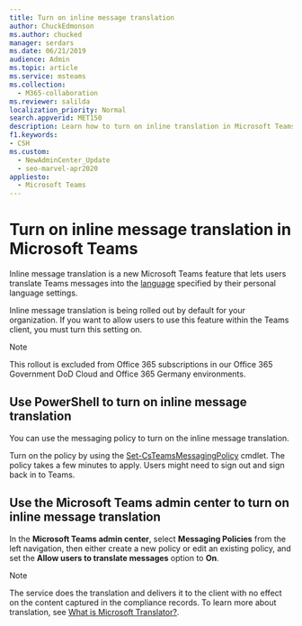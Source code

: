 ```yaml
---
title: Turn on inline message translation
author: ChuckEdmonson
ms.author: chucked
manager: serdars
ms.date: 06/21/2019
audience: Admin
ms.topic: article
ms.service: msteams
ms.collection: 
  - M365-collaboration
ms.reviewer: salilda
localization_priority: Normal
search.appverid: MET150
description: Learn how to turn on inline translation in Microsoft Teams using the Microsoft Teams admin center or PowerShell.
f1.keywords:
- CSH
ms.custom: 
  - NewAdminCenter_Update
  - seo-marvel-apr2020
appliesto: 
  - Microsoft Teams
---
```


Turn on inline message translation in Microsoft Teams 
=================================================

Inline message translation is a new Microsoft Teams feature that lets users translate Teams messages into the [language](https://support.office.com/article/translate-a-message-in-teams-d8926ce9-d6a6-47df-a416-f1adb62d3194) specified by their personal language settings.

Inline message translation is being rolled out by default for your organization. If you want to allow users to use this feature within the Teams client, you must turn this setting on.

> [!NOTE]
>This rollout is excluded from Office 365 subscriptions in our Office 365 Government DoD Cloud and Office 365 Germany environments.

## Use PowerShell to turn on inline message translation

You can use the messaging policy to turn on the inline message translation.

Turn on the policy by using the [Set-CsTeamsMessagingPolicy](https://docs.microsoft.com/powershell/module/skype/set-csteamsmessagingpolicy?view=skype-ps) cmdlet. The policy takes a few minutes to apply. Users might need to sign out and sign back in to Teams.

## Use the Microsoft Teams admin center to turn on inline message translation

In the **Microsoft Teams admin center**, select **Messaging Policies** from the left navigation, then either create a new policy or edit an existing policy, and set the **Allow users to translate messages** option to **On**.

> [!NOTE]
> The service does the translation and delivers it to the client with no effect on the content captured in the compliance records. To learn more about translation, see [What is Microsoft Translator?](https://docs.microsoft.com/azure/cognitive-services/translator/translator-info-overview).
